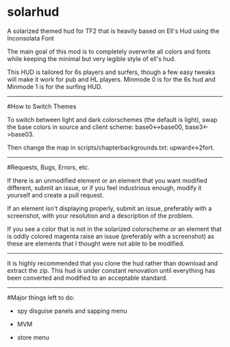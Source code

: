 solarhud
==========

A solarized themed hud for TF2 that is heavily based on Ell's Hud using the Inconsolata Font

The main goal of this mod is to completely overwrite all colors and fonts
   while keeping the minimal but very legible style of ell's hud.

This HUD is tailored for 6s players and surfers, though a few easy tweaks will make it work for pub and HL players.  Minmode 0 is for the 6s hud and Minmode 1 is for the surfing HUD.  

---

#How to Switch Themes

To switch between light and dark colorschemes (the default is light), swap the base colors in source and client scheme: base0<->base00, base3<->base03.

Then change the map in scripts/chapterbackgrounds.txt: upward<->2fort.

---

#Requests, Bugs, Errors, etc.

If there is an unmodified element or an element that you want modified different, submit an issue, or if you feel industrious enough, modify it yourself and create a pull request.

If an element isn't displaying properly, submit an issue, preferably with a screenshot, with your resolution and a description of the problem.

If you see a color that is not in the solarized colorscheme or an element that is oddly colored magenta raise an issue (preferably with a screenshot) as these are elements that I thought were not able to be modified.

---

It is highly recommended that you clone the hud rather than download and extract the zip.  This hud is under constant renovation until everything has been converted and modified to an acceptable standard.

---

#Major things left to do:

- spy disguise panels and sapping menu

- MVM

- store menu 

